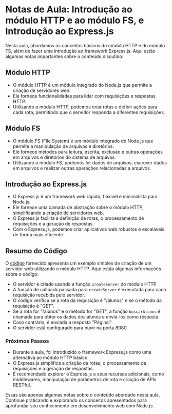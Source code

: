 # Notas de Aula: Introdução ao módulo HTTP e ao módulo FS, e Introdução ao Express.js

Nesta aula, abordamos os conceitos básicos do módulo HTTP e do módulo FS, além de fazer uma introdução ao framework Express.js. Aqui estão algumas notas importantes sobre o conteúdo discutido:

## Módulo HTTP

- O módulo HTTP é um módulo integrado do Node.js que permite a criação de servidores web.
- Ele fornece funcionalidades para lidar com requisições e respostas HTTP.
- Utilizando o módulo HTTP, podemos criar rotas e definir ações para cada rota, permitindo que o servidor responda a diferentes requisições.

## Módulo FS

- O módulo FS (File System) é um módulo integrado do Node.js que permite a manipulação de arquivos e diretórios.
- Ele fornece métodos para leitura, escrita, exclusão e outras operações em arquivos e diretórios do sistema de arquivos.
- Utilizando o módulo FS, podemos ler dados de arquivos, escrever dados em arquivos e realizar outras operações relacionadas a arquivos.

## Introdução ao Express.js

- O Express.js é um framework web rápido, flexível e minimalista para Node.js.
- Ele fornece uma camada de abstração sobre o módulo HTTP, simplificando a criação de servidores web.
- O Express.js facilita a definição de rotas, o processamento de requisições e a geração de respostas.
- Com o Express.js, podemos criar aplicativos web robustos e escaláveis de forma mais eficiente.

## Resumo do Código

O [código](./codigo) fornecido apresenta um exemplo simples de criação de um servidor web utilizando o módulo HTTP. Aqui estão algumas informações sobre o código:

- O servidor é criado usando a função `createServer` do módulo HTTP.
- A função de callback passada para `createServer` é executada para cada requisição recebida pelo servidor.
- O código verifica se a rota da requisição é "/alunos" e se o método da requisição é "GET".
- Se a rota for "/alunos" e o método for "GET", a função `buscarAlunos` é chamada para obter os dados dos alunos e enviá-los como resposta.
- Caso contrário, é enviada a resposta "Páginaí".
- O servidor está configurado para ouvir na porta 8080.

### Próximos Passos

- Durante a aula, foi introduzido o framework Express.js como uma alternativa ao módulo HTTP básico.
- O Express.js simplifica a criação de rotas, o processamento de requisições e a geração de respostas.
- É recomendado explorar o Express.js e seus recursos adicionais, como middlewares, manipulação de parâmetros de rota e criação de APIs RESTful.

Essas são apenas algumas notas sobre o conteúdo abordado nesta aula. Continue praticando e explorando os conceitos apresentados para aprofundar seu conhecimento em desenvolvimento web com Node.js.

